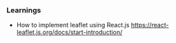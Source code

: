### Learnings
- How to implement leaflet using React.js https://react-leaflet.js.org/docs/start-introduction/

